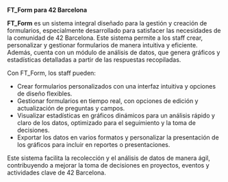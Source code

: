 **FT_Form para 42 Barcelona**

**FT_Form** es un sistema integral diseñado para la gestión y creación de formularios, especialmente desarrollado para satisfacer las necesidades de la comunidad de 42 Barcelona. Este sistema permite a los staff crear, personalizar y gestionar formularios de manera intuitiva y eficiente. Además, cuenta con un módulo de análisis de datos, que genera gráficos y estadísticas detalladas a partir de las respuestas recopiladas. 

Con FT_Form, los staff pueden:
- Crear formularios personalizados con una interfaz intuitiva y opciones de diseño flexibles.
- Gestionar formularios en tiempo real, con opciones de edición y actualización de preguntas y campos.
- Visualizar estadísticas en gráficos dinámicos para un análisis rápido y claro de los datos, optimizado para el seguimiento y la toma de decisiones.
- Exportar los datos en varios formatos y personalizar la presentación de los gráficos para incluir en reportes o presentaciones.

Este sistema facilita la recolección y el análisis de datos de manera ágil, contribuyendo a mejorar la toma de decisiones en proyectos, eventos y actividades clave de 42 Barcelona.
